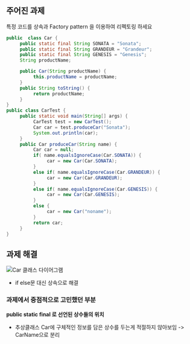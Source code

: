 ## 주어진 과제
특정 코드를 상속과 Factory pattern 을 이용하여 리펙토링 하세요

```java
public  class Car {
     public static final String SONATA = "Sonata";
     public static final String GRANDEUR = "Grandeur";
     public static final String GENESIS = "Genesis";
     String productName;

     public Car(String productName) {
          this.productName = productName;
     }
     public String toString() {
          return productName;
     } 
}
public class CarTest {
     public static void main(String[] args) {
          CarTest test = new CarTest();
          Car car = test.produceCar("Sonata");
          System.out.println(car);
     }
     public Car produceCar(String name) {
          Car car = null;
          if( name.equalsIgnoreCase(Car.SONATA)) {
               car = new Car(Car.SONATA);    
          }
          else if( name.equalsIgnoreCase(Car.GRANDEUR)) {
               car = new Car(Car.GRANDEUR);
          }
          else if( name.equalsIgnoreCase(Car.GENESIS)) {
               car = new Car(Car.GENESIS);
          }
          else {
               car = new Car("noname");
          }
          return car; 
     }
}
```

## 과제 해결
![Car 클래스 다이어그램](https://github.com/notusing11/java_design_pattern_study/blob/week1/Design%20Patterns/Factory%20Method%20pattern/example/Car.jpg?raw=true)
- if else문 대신 상속으로 해결


### 과제에서 중점적으로 고민했던 부분
**public static final 로 선언된 상수들의 위치**

- 추상클래스 Car에 구체적인 정보를 담은 상수를 두는게 적절하지 않아보임 -> CarName으로 분리